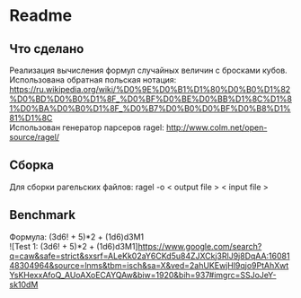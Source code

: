 # Readme

## Что сделано

Реализация вычисления формул случайных величин с бросками кубов.<br/>
Использована обратная польская нотация: https://ru.wikipedia.org/wiki/%D0%9E%D0%B1%D1%80%D0%B0%D1%82%D0%BD%D0%B0%D1%8F_%D0%BF%D0%BE%D0%BB%D1%8C%D1%81%D0%BA%D0%B0%D1%8F_%D0%B7%D0%B0%D0%BF%D0%B8%D1%81%D1%8C<br/>
Использован генератор парсеров ragel: http://www.colm.net/open-source/ragel/

## Сборка

Для сборки рагельских файлов: ragel -o < output file > < input file >

## Benchmark

Формула: (3d6! + 5)*2 + (1d6)d3M1<br/>
![Test 1: (3d6! + 5)*2 + (1d6)d3M1]https://www.google.com/search?q=caw&safe=strict&sxsrf=ALeKk02aY6CKd5u84ZJXCkj3RlJ9j8DqAA:1608148304964&source=lnms&tbm=isch&sa=X&ved=2ahUKEwjHl9qjo9PtAhXwtYsKHexxAfoQ_AUoAXoECAYQAw&biw=1920&bih=937#imgrc=SSJoJeY-sk10dM

